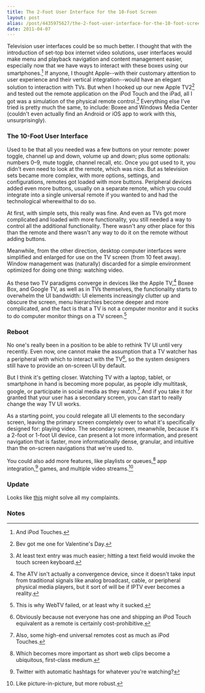 ```yaml
---
title: The 2-Foot User Interface for the 10-Foot Screen
layout: post
alias: /post/4435975627/the-2-foot-user-interface-for-the-10-foot-screen
date: 2011-04-07
---
```


Television user interfaces could be so much better. I thought that with
the introduction of set-top box internet video solutions, user
interfaces would make menu and playback navigation and content
management easier, especially now that we have ways to interact with
these boxes using our smartphones.[^1] If anyone, I thought
Apple--with their customary attention to user experience and their
vertical integration--would have an elegant solution to interaction with
TVs. But when I hooked up our new Apple TV2[^2] and tested out
the remote application on the iPod Touch and the iPad, all I got was a
simulation of the physical remote control.[^3] Everything else
I've tried is pretty much the same, to include: Boxee and Windows Media
Center (couldn't even actually find an Android or iOS app to work with
this, unsurprisingly).

### The 10-Foot User Interface

Used to be that all you needed was a few buttons on your remote: power
toggle, channel up and down, volume up and down; plus some optionals:
numbers 0–9, mute toggle, channel recall, etc. Once you got used to it,
you didn't even need to look at the remote, which was nice. But as
television sets became more complex, with more options, settings, and
configurations, remotes got loaded with more buttons. Peripheral devices
added even more buttons, usually on a separate remote, which you could
integrate into a single universal remote if you wanted to and had the
technological wherewithal to do so.

At first, with simple sets, this really was fine. And even as TVs got
more complicated and loaded with more functionality, you still needed a
way to control all the additional functionality. There wasn't any other
place for this than the remote and there wasn't any way to do it on the
remote without adding buttons.

Meanwhile, from the other direction, desktop computer interfaces were
simplified and enlarged for use on the TV screen (from 10 feet away).
Window management was (naturally) discarded for a simple environment
optimized for doing one thing: watching video.

As these two TV paradigms converge in devices like the Apple
TV,[^4] Boxee Box, and Google TV, as well as in TVs themselves,
the functionality starts to overwhelm the UI bandwidth: UI elements
increasingly clutter up and obscure the screen, menu hierarchies become
deeper and more complicated, and the fact is that a TV is not a computer
monitor and it sucks to do computer monitor things on a TV
screen.[^5]

### Reboot

No one's really been in a position to be able to rethink TV UI until
very recently. Even now, one cannot make the assumption that a TV
watcher has a peripheral with which to interact with the TV[^6],
so the system designers still have to provide an on-screen UI by
default.

But I think it's getting closer. Watching TV with a laptop, tablet, or
smartphone in hand is becoming more popular, as people idly multitask,
google, or participate in social media as they watch.[^7] And if
you take it for granted that your user has a secondary screen, you can
start to really change the way TV UI works.

As a starting point, you could relegate all UI elements to the secondary
screen, leaving the primary screen completely over to what it's
specifically designed for: playing video. The secondary screen,
meanwhile, because it's a 2-foot or 1-foot UI device, can present a lot
more information, and present navigation that is faster, more
informationally dense, granular, and intuitive than the on-screen
navigations that we're used to.

You could also add more features, like playlists or queues,[^8]
app integration,[^9] games, and multiple video
streams.[^10]

### Update

Looks like
[this](http://scobleizer.com/2011/04/13/the-most-important-new-protocol-since-rss-airplay-three-cool-new-apps-that-use-it-to-change-how-we-view-tv/)
might solve all my complaints.

### Notes

[^1]: And iPod Touches. 

[^2]: Bev got me one for Valentine's Day.
    

[^3]: At least text entry was much easier; hitting a text field would
    invoke the touch screen keyboard.
    

[^4]: The ATV isn't actually a convergence device, since it doesn't take
    input from traditional signals like analog broadcast, cable, or
    peripheral physical media players, but it sort of will be if IPTV
    ever becomes a reality. 

[^5]: This is why WebTV failed, or at least why it sucked.
    

[^6]: Obviously because not everyone has one and shipping an iPod Touch
    equivalent as a remote is certainly cost-prohibitive.
    

[^7]: Also, some high-end universal remotes cost as much as iPod Touches.
    

[^8]: Which becomes more important as short web clips become a ubiquitous,
    first-class medium. 

[^9]: Twitter with automatic hashtags for whatever you're watching?
    

[^10]: Like picture-in-picture, but more robust.
